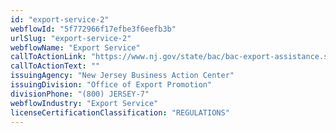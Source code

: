 ```yaml
---
id: "export-service-2"
webflowId: "5f772966f17efbe3f6eefb3b"
urlSlug: "export-service-2"
webflowName: "Export Service"
callToActionLink: "https://www.nj.gov/state/bac/bac-export-assistance.shtml"
callToActionText: ""
issuingAgency: "New Jersey Business Action Center"
issuingDivision: "Office of Export Promotion"
divisionPhone: "(800) JERSEY-7"
webflowIndustry: "Export Service"
licenseCertificationClassification: "REGULATIONS"
---
```

